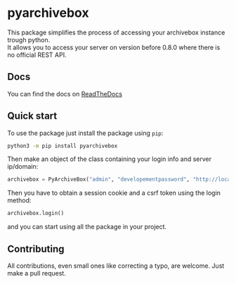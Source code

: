# pyarchivebox
This package simplifies the process of accessing your archivebox instance trough python.  
It allows you to access your server on version before 0.8.0 where there is no official REST API.

## Docs
You can find the docs on [ReadTheDocs](https://pyarchivebox.readthedocs.io/en/latest/index.html)

## Quick start
To use the package just install the package using `pip`:

```bash
python3 -m pip install pyarchivebox
```

Then make an object of the class containing your login info and server ip/domain:

```python
archivebox = PyArchiveBox("admin", "developementpassword", "http://localhost:8000")
```

Then you have to obtain a session cookie and a csrf token using the login method:

```python
archivebox.login()
```

and you can start using all the package in your project.

## Contributing
All contributions, even small ones like correcting a typo, are welcome. Just make a pull request.